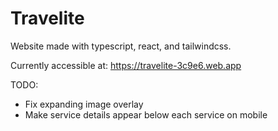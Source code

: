 # Travelite

Website made with typescript, react, and tailwindcss.

Currently accessible at: https://travelite-3c9e6.web.app

TODO:
- Fix expanding image overlay
- Make service details appear below each service on mobile